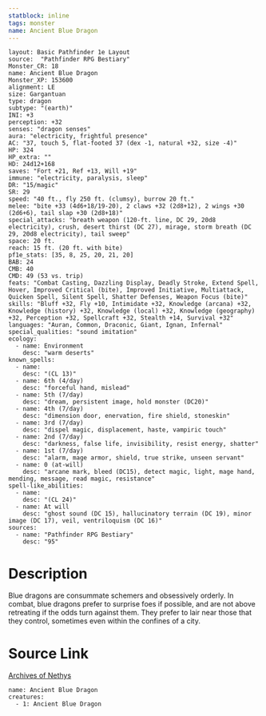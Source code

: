 ```yaml
---
statblock: inline
tags: monster
name: Ancient Blue Dragon
---
```

```statblock
layout: Basic Pathfinder 1e Layout
source:  "Pathfinder RPG Bestiary"
Monster_CR: 18
name: Ancient Blue Dragon
Monster_XP: 153600
alignment: LE
size: Gargantuan
type: dragon
subtype: "(earth)"
INI: +3
perception: +32
senses: "dragon senses"
aura: "electricity, frightful presence"
AC: "37, touch 5, flat-footed 37 (dex -1, natural +32, size -4)"
HP: 324
HP_extra: ""
HD: 24d12+168
saves: "Fort +21, Ref +13, Will +19"
immune: "electricity, paralysis, sleep"
DR: "15/magic"
SR: 29
speed: "40 ft., fly 250 ft. (clumsy), burrow 20 ft."
melee: "bite +33 (4d6+18/19-20), 2 claws +32 (2d8+12), 2 wings +30 (2d6+6), tail slap +30 (2d8+18)"
special_attacks: "breath weapon (120-ft. line, DC 29, 20d8 electricity), crush, desert thirst (DC 27), mirage, storm breath (DC 29, 20d8 electricity), tail sweep"
space: 20 ft.
reach: 15 ft. (20 ft. with bite)
pf1e_stats: [35, 8, 25, 20, 21, 20]
BAB: 24
CMB: 40
CMD: 49 (53 vs. trip)
feats: "Combat Casting, Dazzling Display, Deadly Stroke, Extend Spell, Hover, Improved Critical (bite), Improved Initiative, Multiattack, Quicken Spell, Silent Spell, Shatter Defenses, Weapon Focus (bite)"
skills: "Bluff +32, Fly +10, Intimidate +32, Knowledge (arcana) +32, Knowledge (history) +32, Knowledge (local) +32, Knowledge (geography) +32, Perception +32, Spellcraft +32, Stealth +14, Survival +32"
languages: "Auran, Common, Draconic, Giant, Ignan, Infernal"
special_qualities: "sound imitation"
ecology:
  - name: Environment
    desc: "warm deserts"
known_spells:
  - name:
    desc: "(CL 13)"
  - name: 6th (4/day)
    desc: "forceful hand, mislead"
  - name: 5th (7/day)
    desc: "dream, persistent image, hold monster (DC20)"
  - name: 4th (7/day)
    desc: "dimension door, enervation, fire shield, stoneskin"
  - name: 3rd (7/day)
    desc: "dispel magic, displacement, haste, vampiric touch"
  - name: 2nd (7/day)
    desc: "darkness, false life, invisibility, resist energy, shatter"
  - name: 1st (7/day)
    desc: "alarm, mage armor, shield, true strike, unseen servant"
  - name: 0 (at-will)
    desc: "arcane mark, bleed (DC15), detect magic, light, mage hand, mending, message, read magic, resistance"
spell-like_abilities:
  - name:
    desc: "(CL 24)"
  - name: At will
    desc: "ghost sound (DC 15), hallucinatory terrain (DC 19), minor image (DC 17), veil, ventriloquism (DC 16)"
sources:
  - name: "Pathfinder RPG Bestiary"
    desc: "95"
```
# Description
Blue dragons are consummate schemers and obsessively orderly. In combat, blue dragons prefer to surprise foes if possible, and are not above retreating if the odds turn against them. They prefer to lair near those that they control, sometimes even within the confines of a city.
# Source Link
[Archives of Nethys](https://aonprd.com/MonsterDisplay.aspx?ItemName=Ancient%20Blue%20Dragon)
```encounter-table
name: Ancient Blue Dragon
creatures:
  - 1: Ancient Blue Dragon
```
